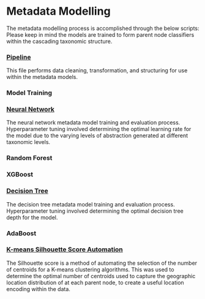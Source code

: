 # Metadata Modelling

The metadata modelling process is accomplished through the below scripts:
Please keep in mind the models are trained to form parent node classifiers within the cascading taxonomic structure.

### [Pipeline](../../src/models/meta/pipeline.md)
This file performs data cleaning, transformation, and structuring for use within the metadata models.

### Model Training

### [Neural Network](../../src/models/meta/neural_network.md)
The neural network metadata model training and evaluation process. 
Hyperparameter tuning involved determining the optimal learning rate for the model due to the varying levels of abstraction
generated at different taxonomic levels. 

### Random Forest

### XGBoost

### [Decision Tree](../../src/models/meta/decision_tree.md)
The decision tree metadata model training and evaluation process.
Hyperparameter tuning involved determining the optimal decision tree depth for the model.

### AdaBoost

### [K-means Silhouette Score Automation](../../src/models/meta/sil_score.md)
The Silhouette score is a method of automating the selection of the number of centroids for a K-means clustering algorithms. 
This was used to determine the optimal number of centroids used to capture the geographic location distribution of at each parent node, to 
create a useful location encoding within the data. 